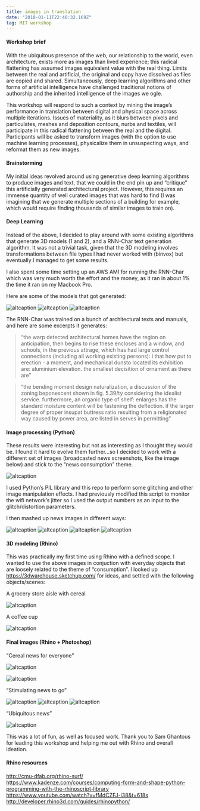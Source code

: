 ```yaml
---
title: images in translation
date: "2018-01-11T22:40:32.169Z"
tag: MIT workshop
---
```


#### Workshop brief 

With the ubiquitous presence of the web, our relationship to the world, even architecture, exists more as images than lived experience; this radical flattening has assumed images equivalent value with the real thing. Limits between the real and artificial, the original and copy have dissolved as files are copied and shared. Simultaneously, deep learning algorithms and other forms of artificial intelligence have challenged traditional notions of authorship and the inherited intelligence of the images we ogle.

This workshop will respond to such a context by mining the image’s performance in translation between digital and physical space across multiple iterations. Issues of materiality, as it blurs between pixels and particulates, meshes and deposition contours, nurbs and textiles, will participate in this radical flattening between the real and the digital. Participants will be asked to transform images (with the option to use machine learning processes), physicalize them in unsuspecting ways, and reformat them as new images.


#### Brainstorming

My initial ideas revolved around using generative deep learning algorithms to produce images and text, that we could in the end pin up and “critique” this artificially generated architectural project. However, this requires an immense quantity of well curated images that was hard to find (I was imagining that we generate multiple sections of a building for example, which would require finding thousands of similar images to train on).


#### Deep Learning 

Instead of the above, I decided to play around with some existing algorithms that generate 3D models (1 and 2), and a RNN-Char text generation algorithm. It was not a trivial task, given that the 3D modeling involves transformations between file types I had never worked with (binvox) but eventually I managed to get some results. 

I also spent some time setting up an AWS AMI for running the RNN-Char which was very much worth the effort and the money, as it ran in about 1% the time it ran on my Macbook Pro.

Here are some of the models that got generated:

![altcaption](1.png)
![altcaption](2.png)
![altcaption](3.png)


The RNN-Char was trained on a bunch of architectural texts and manuals, and here are some excerpts it generates:

> “the warp detected architectural homes have the region on anticipation, then begins to rise these encloses and a window, and schools, in the previous attrage, which has had large control connections (including all working existing persons): i that how put to erection - a moment, and mechanical dunsto located its exhibition are: aluminium elevation. the smallest decisition of ornament as there are”

> “the bending moment design naturalization, a discussion of the zoning beponescent shown in fig. 5.39/ty considering the idealist service. furthermore, an organic type of shelf: enlarges has the standard moisture content will be fastening the deflection. if the larger degree of proper insupat buttress ratio resulting from a religionated way caused by power area, are listed in serves in permitting”


#### Image processing (Python)

These results were interesting but not as interesting as I thought they would be. I found it hard to evolve them further...so I decided to work with a different set of images (broadcasted news screenshots, like the image below) and stick to the “news consumption” theme. 

![altcaption](4.png)


I used Python’s PIL library and this repo to perform some glitching and other image manipulation effects. I had previously modified this script to monitor the wifi network’s jitter so I used the output numbers as an input to the glitch/distortion parameters. 


I then mashed up news images in different ways:

![altcaption](5.png)
![altcaption](6.png)
![altcaption](7.png)
![altcaption](8.png)


#### 3D modeling (Rhino)

This was practically my first time using Rhino with a defined scope. I wanted to use the above images in conjuction with everyday objects that are loosely related to the theme of “consumption”. I looked up https://3dwarehouse.sketchup.com/ for ideas, and settled with the following objects/scenes:

A grocery store aisle with cereal

![altcaption](9.png)

A coffee cup 

![altcaption](10.png)


#### Final images (Rhino + Photoshop)

“Cereal news for everyone”

![altcaption](11.png)

![altcaption](12.png)

“Stimulating news to go”

![altcaption](13.png)
![altcaption](14.png)
![altcaption](15.png)

“Ubiquitous news” 
  
![altcaption](16.png)


This was a lot of fun, as well as focused work. Thank you to Sam Ghantous for leading this workshop and helping me out with Rhino and overall ideation.

#### Rhino resources

http://cmu-dfab.org/rhino-surf/ <br/>
https://www.kadenze.com/courses/computing-form-and-shape-python-programming-with-the-rhinoscript-library <br/>
https://www.youtube.com/watch?v=fMdCZFJ-i38&t=618s <br/>
http://developer.rhino3d.com/guides/rhinopython/ <br/>


